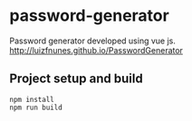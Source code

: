 # password-generator

Password generator developed using vue js.
http://luizfnunes.github.io/PasswordGenerator

## Project setup and build
```
npm install
npm run build
```